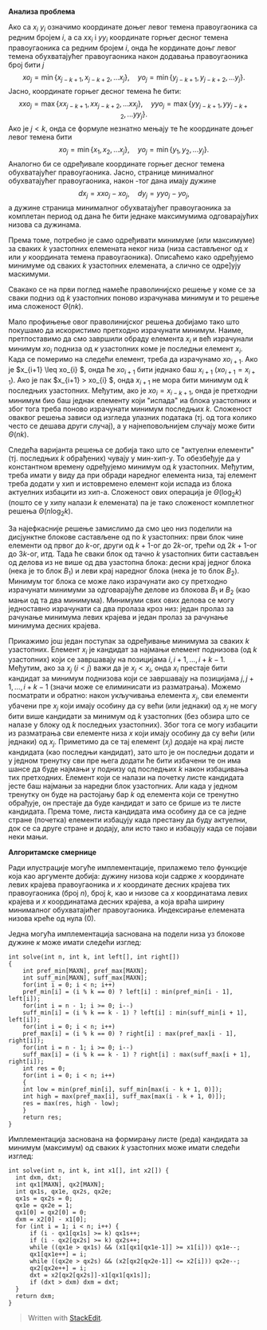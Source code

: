 **Анализа проблема**

Ако са $x_i$  $y_i$ означимо координате доњег левог темена правоугаоника са редним бројем $i$, а са $xx_i$ i $yy_i$ координате горњег десног темена правоугаоника са редним бројем $i$, онда ће кординате доњг левог темена обухватајућег правоугаоника након додавања правоугаоника број бити $j$ $$xo_j=\min\{x_{j-k+1}, x_{j-k+2},...x_j\}, \quad yo_j=\min\{y_{j-k+1}, y_{j-k+2},...y_j\}.$$ Јасно, координате горњег десног темена ће бити:
$$xxo_j=\max\{xx_{j-k+1}, xx_{j-k+2},...xx_j\}, \quad yyo_j=\max\{yy_{j-k+1}, yy_{j-k+2},...yy_j\}.$$
Ако је $j<k$, онда се формуле незнатно мењају те ће координате доњег левог темена бити
$$xo_j=\min\{x_{1}, x_{2},...x_j\}, \quad yo_j=\min\{y_{1}, y_{2},...y_j\}.$$
Аналогно би се одређивале координате горњег десног темена обухватајућег правоугаоника.
Јасно, странице минималног обухватајућег правоугаоника, након -тог дана имају дужине
$$dx_j = xxo_j - xo_j,\quad dy_j=yyo_j-yo_j,
$$
а дужине страница минималног обухватајућег правоугаоника за комплетан период од дана ће бити једнаке максимумима одговарајућих низова са дужинама.

Према томе, потребно је само одређивати минимуме (или максимуме) за сваких $k$ узастопних елемената неког низа (низа састављеног од $x$ или $y$ координата темена правоугаоника). Описаћемо како одређујемо минимуме од сваких $k$ узастопних елемената, а слично се одре]ују маскимуми. 

Свакако се на први поглед намеће праволинијско решење у коме се за сваки подниз од $k$ узастопних поново  израчунава минимум и то решење има сложеност $\Theta(nk)$.

Мало профињење овог праволинијског решења добијамо тако што покушамо да искористимо претходно израчунати минимум. Наиме, претпоставимо да смо завршили обраду елемента $x_i$ и већ израчунали минимум $xo_i$ подниза од $к$ узастопних коме је последњи елемент $x_i$. Када се померимо на следећи елемент, треба да израчунамо $xo_{i+1}$. Ако је $x_{i+1} \leq xo_{i} $, онда ће $xo_{i+1}$ бити једнако баш $x_{i+1}$ ($xo_{i+1}=x_{i+1}$). Ако је пак $x_{i+1} >  xo_{i} $, онда $x_{i+1}$ не мора бити минимум од $k$ последњих узастопних. Међутим, ако је $xo_{i}=x_{i-k+1}$, онда је претходни минимум био баш једнак елементу који "испада" иа блока узастопних и због тога треба поново израчунати минимум последњих $k$.  Сложеност оваквог решења зависи од изгледа улазних података (тј. од тога колико често се дешава други случај), а у најнеповољнијем случају може бити $\Theta(nk)$.

Следећа варијанта решења се добија тако што се "актуелни елементи" (тј. последњих $k$ обрађених) чувају у мин-хип-у. То обезбеђује да у константном времену одређујемо минимум од $k$ узастопних. Међутим, треба имати у виду да при обради наредног елемента низа, тај елемент треба додати у хип и истовремено елемент који испада из блока актуелних избацити из хип-а. Сложеност ових операција је $\Theta(\log_2 k)$ (пошто се у хипу налази $k$ елемената) па је тако сложеност комплетног решења $\Theta(n\log_2 k)$.

За најефкасније решење замислимо да смо цео низ поделили на дисјунктне блокове састављене од по $k$ узастопних: први блок чине елементи од првог до $k$-ог, други од $k+1$-ог до $2k$-ог, трећи од $2k+1$-ог до $3k$-ог, итд.  Тада ће сваки блок од тачно $k$ уѕастопних бити састављен од делова из не више од два узастопна блока: десни крај једног блока (нека је то блок $B_1$) и леви крај наредног блока (нека је то блок $B_2$). Минимум тог блока се може лако израчунати ако су претходно израчунати минимуми за одговарајуће делове из блокова $B_1$ и $B_2$ (као мањи од та два минимума). Минимуми свих ових делова се могу једноставно израчунати са два пролаза кроз низ: један пролаз за рачунање минимума левих крајева и један пролаз за рачунање минимума десних крајева.

Прикажимо још један поступак за одређивање минимума за сваких $k$ узастопних. Елемент $x_i$  је кандидат за најмањи елемент поднизова (од $k$ узастопних) који се завршавају на позицијама $i, i+1, ..., i+k-1$. Међутим, ако за $x_j$ ($i<j$) важи да је $x_j<x_i$, онда $x_i$ престаје бити кандидат за минимум поднизова који се завршавају на позицијама $j, j+1, ..., i+k-1$ (значи може се елиминисати из разматрања).  Можемо посматрати и обратно: након укључивања елемента $x_j$, сви елементи убачени пре $x_j$ који имају особину да су већи (или једнаки) од $x_j$ не могу бити више кандидати за минимум од $k$ узастопних (без обзира што се налазе у блоку од $k$ последњих узастопних).  Због тога се могу избацити из разматрања сви елементе низа $x$ који имају особину да су већи (или једнаки) од $x_j$. Приметимо да се тај елемент ($x_j$) додаје на крај листе кандидата (као последњи кандидат), зато што је он последњи додати и у једном тренутку сви пре њега додати ће бити избачени те он има шансе да буде најмањи у поднизу од последњих $k$ након избацивања тих претходних. Елемент који се налази на почетку листе кандидата јесте баш најмањи за наредни блок узастопних. Али када у једном тренутку он буде на растојању бар $k$ од елемента који се тренутно обрађује, он престаје да буде кандидат и зато се брише из те листе кандидата. Према томе, листа кандидата има особину да се са једне стране (почетка) елементи избацују када престану да буду актуелни, док се са друге стране и додају, али исто тако и избацују када се појави неки мањи.

**Алгоритамске смернице**

Ради илустрације могуће имплементације, прилажемо тело функције која као аргументе добија: дужину низова који садрже $x$ координате левих крајева правоугаоника и $x$ координате десних крајева тих правоугаоника (број $n$), број $k$, као и низове са $x$ координатама левих крајева и $x$ координатама десних крајева, а која враћа ширину минималног обухватајићег правоугаоника. Индексирање елемената низова креће од нула (0).

Једна могућа имплементација ѕаснована на подели низа уз блокове дужине $к$ може имати следећи изглед:

```
int solve(int n, int k, int left[], int right[])
{
    int pref_min[MAXN], pref_max[MAXN];
    int suff_min[MAXN], suff_max[MAXN];
    for(int i = 0; i < n; i++)
	pref_min[i] = (i % k == 0) ? left[i] : min(pref_min[i - 1], left[i]);
    for(int i = n - 1; i >= 0; i--)
	suff_min[i] = (i % k == k - 1) ? left[i] : min(suff_min[i + 1], left[i]);    
    for(int i = 0; i < n; i++)
	pref_max[i] = (i % k == 0) ? right[i] : max(pref_max[i - 1], right[i]);
    for(int i = n - 1; i >= 0; i--)
	suff_max[i] = (i % k == k - 1) ? right[i] : max(suff_max[i + 1], right[i]);
    int res = 0;
    for(int i = 0; i < n; i++)
    {
	int low = min(pref_min[i], suff_min[max(i - k + 1, 0)]);
	int high = max(pref_max[i], suff_max[max(i - k + 1, 0)]);
	res = max(res, high - low);
    }
    return res;
}

```
Имплементација заснована на формирању листе (реда) кандидата за минимум (максимум) од сваких $k$ узастопних може имати следећи изглед:

```
int solve(int n, int k, int x1[], int x2[]) {
  int dxm, dxt;
  int qx1[MAXN], qx2[MAXN];
  int qx1s, qx1e, qx2s, qx2e;
  qx1s = qx2s = 0;
  qx1e = qx2e = 1;
  qx1[0] = qx2[0] = 0;
  dxm = x2[0] - x1[0];
  for (int i = 1; i < n; i++) {
      if (i - qx1[qx1s] >= k) qx1s++;
      if (i - qx2[qx2s] >= k) qx2s++;
      while ((qx1e > qx1s) && (x1[qx1[qx1e-1]] >= x1[i])) qx1e--;
      qx1[qx1e++] = i;
      while ((qx2e > qx2s) && (x2[qx2[qx2e-1]] <= x2[i])) qx2e--;
      qx2[qx2e++] = i;
      dxt = x2[qx2[qx2s]]-x1[qx1[qx1s]];
      if (dxt > dxm) dxm = dxt;
  }  
  return dxm;
}
```
> Written with [StackEdit](https://stackedit.io/).